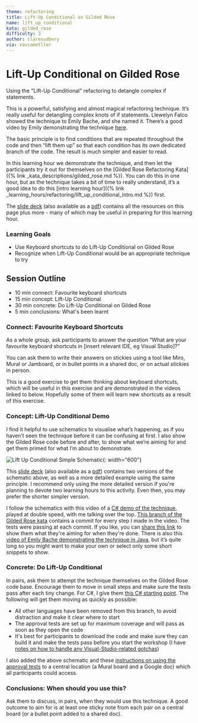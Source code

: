 ```yaml
---
theme: refactoring
title: Lift-Up Conditional on Gilded Rose
name: lift_up_conditional
kata: gilded_rose
difficulty: 3
author: claresudbery
via: xaviametller
---
```


# Lift-Up Conditional on Gilded Rose

Using the "Lift-Up Conditional" refactoring to detangle complex if statements. 

This is a powerful, satisfying and almost magical refactoring technique. It’s really useful for detangling complex knots of if statements. Llewelyn Falco showed the technique to Emily Bache, and she named it. There’s a good video by Emily demonstrating the technique [here](https://www.youtube.com/watch?v=OJmg9aMxPDI).

The basic principle is to find conditions that are repeated throughout the code and then “lift them up” so that each condition has its own dedicated branch of the code. The result is much simpler and easier to read. 

In this learning hour we demonstrate the technique, and then let the participants try it out for themselves on the [Gilded Rose Refactoring Kata]({% link _kata_descriptions/gilded_rose.md %}). You can do this in one hour, but as the technique takes a bit of time to really understand, it’s a good idea to do this [intro learning hour]({% link _learning_hours/refactoring/lift_up_conditional_intro.md %}) first.

The [slide deck](https://docs.google.com/presentation/d/11HjxVD99vyKyt8HT_5UHIBnAnr4Pck5g/edit?usp=sharing&ouid=117794872566978197093&rtpof=true&sd=true) (also available as a [pdf](https://drive.google.com/file/d/11cEwkIv2NRWLkSCQfqltXIkNUTzCQFyW/view?usp=sharing)) contains all the resources on this page plus more - many of which may be useful in preparing for this learning hour.

### Learning Goals

- Use Keyboard shortcuts to do Lift-Up Conditional on Gilded Rose
- Recognize when Lift-Up Conditional would be an appropriate technique to try  

## Session Outline

* 10 min connect: Favourite keyboard shortcuts
* 15 min concept: Lift-Up Conditional
* 30 min concrete: Do Lift-Up Conditional on Gilded Rose
* 5 min conclusions: What's been learnt

### Connect: Favourite Keyboard Shortcuts

As a whole group, ask participants to answer the question “What are your favourite keyboard shortcuts in [insert relevant IDE, eg Visual Studio]?”

You can ask them to write their answers on stickies using a tool like Miro, Mural or Jamboard, or in bullet points in a shared doc, or on actual stickies in person.

This is a good exercise to get them thinking about keyboard shortcuts, which will be useful in this exercise and are demonstrated in the videos linked to below. Hopefully some of them will learn new shortcuts as a result of this exercise.

### Concept: Lift-Up Conditional Demo

I find it helpful to use schematics to visualise what’s happening, as if you haven’t seen the technique before it can be confusing at first. I also show the Gilded Rose code before and after, to show what we’re aiming for and get them primed for what I’m about to demonstrate.

![Lift Up Conditional Simple Schematic](/assets/images/lift_up_conditional_simple_schematic.png){: width="600"}

This [slide deck](https://docs.google.com/presentation/d/11HjxVD99vyKyt8HT_5UHIBnAnr4Pck5g/edit?usp=sharing&ouid=117794872566978197093&rtpof=true&sd=true) (also available as a [pdf](https://drive.google.com/file/d/11cEwkIv2NRWLkSCQfqltXIkNUTzCQFyW/view?usp=sharing)) contains two versions of the schematic above, as well as a more detailed example using the same principle. I recommend only using the more detailed version if you're planning to devote two learning hours to this activity. Even then, you may prefer the shorter simpler version.

I follow the schematics with this video of a [C# demo of the technique](https://vimeo.com/801311948/41a83a3c4e), played at double speed, with me talking over the top. [This branch of the Gilded Rose kata](https://github.com/claresudbery/GildedRose-Refactoring-Kata/tree/csharp-liftup-demo) contains a commit for every step I made in the video. The tests were passing at each commit. If you like, you can [share this link](https://github.com/claresudbery/GildedRose-Refactoring-Kata/blob/csharp-liftup-demo/csharp/GildedRose.cs) to show them what they're aiming for when they're done. There is also this [video of Emily Bache demonstrating the technique in Java](https://www.youtube.com/watch?v=OJmg9aMxPDI), but it’s quite long so you might want to make your own or select only some short snippets to show.

### Concrete: Do Lift-Up Conditional

In pairs, ask them to attempt the technique themselves on the Gilded Rose code base. Encourage them to move in small steps and make sure the tests pass after each tiny change. For C#, I give them [this C# starting point](https://github.com/claresudbery/GildedRose-Refactoring-Kata/tree/csharp-liftup-start). The following will get them moving as quickly as possible:

* All other languages have been removed from this branch, to avoid distraction and make it clear where to start
* The approval tests are set up for maximum coverage and will pass as soon as they open the code
* It's best for participants to download the code and make sure they can build it and make the tests pass before you start the workshop (I have [notes on how to handle any Visual-Studio-related gotchas](https://clare-wiki.herokuapp.com/pages/think/code-princ/Gilded-Rose#gilded-rose-working-in-visual-studio))

I also added the above schematic and these [instructions on using the approval tests](https://clare-wiki.herokuapp.com/pages/think/code-princ/Gilded-Rose#gilded-rose-getting-started-with-approval-tests-in-c) to a central location (a Mural board and a Google doc) which all participants could access.

### Conclusions: When should you use this?

Ask them to discuss, in pairs, when they would use this technique. A good outcome to aim for is at least one sticky note from each pair on a central board (or a bullet point added to a shared doc).
